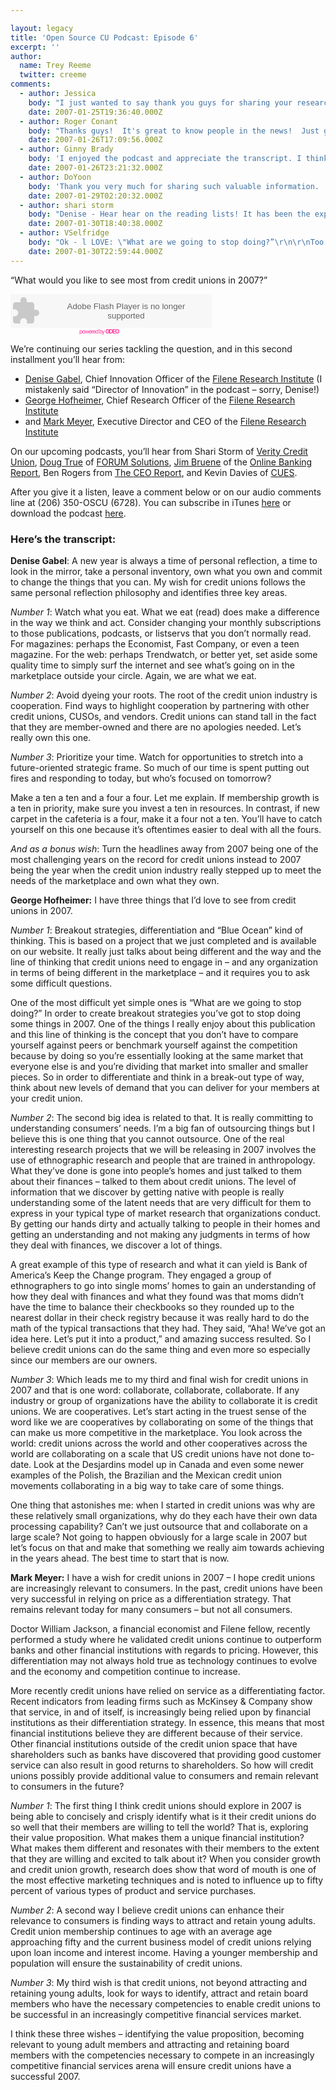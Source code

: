 ```yaml
---

layout: legacy
title: 'Open Source CU Podcast: Episode 6'
excerpt: ''
author:
  name: Trey Reeme
  twitter: creeme
comments:
  - author: Jessica
    body: "I just wanted to say thank you guys for sharing your research. Very good information in here. \r\n\r\nAlso, to the staff at Open Source, thank you for adding the transcripts to the podcasts. It makes it easier for me to get the information without disturbing my co-workers. :)"
    date: 2007-01-25T19:36:40.000Z
  - author: Roger Conant
    body: "Thanks guys!  It's great to know people in the news!  Just got the email promoting your upcoming session on \"social media\" at the CUES gig in Tucson.  Congrats"
    date: 2007-01-26T17:09:56.000Z
  - author: Ginny Brady
    body: 'I enjoyed the podcast and appreciate the transcript. I think that Mark Meyer is right on target with his comments. UFirst FCU has made identifying our value proposition and retaining and attracting competent board members priorities for the coming year. '
    date: 2007-01-26T23:21:32.000Z
  - author: DoYoon
    body: 'Thank you very much for sharing such valuable information.  '
    date: 2007-01-29T02:20:32.000Z
  - author: shari storm
    body: "Denise - Hear hear on the reading lists! It has been the expectation for our executive team to read the Wall Street Journal and the industry rags every morning. Last year, I staged my own personal mutiny and said \"enough!\" \r\n\r\nI learned about blogs in 2004 through my parenting magazine.  I've developed my basic philosophy on credit cards through what I have read in the Economist and Fast Company just provided me with our latest marketing campaign.\r\n\r\nThere are a lot of great ideas outside of our industry. I can't agree with you more that we need to suppliment our diet with non-credit union creativity.   "
    date: 2007-01-30T18:40:38.000Z
  - author: VSelfridge
    body: "Ok - l LOVE: \"What are we going to stop doing?”\r\n\r\nToo many times I think we just look for the new and assume we'll find a way to get that done... But are we taking a good hard look at what we're doing today, and how it is working for us, while we add things?\r\n\r\nGood reminder... Thanks! \r\n"
    date: 2007-01-30T22:59:44.000Z
---
```


<p>&#8220;What would you like to see most from credit unions in 2007?&#8221;</p>
<embed src="http://odeo.com/flash/audio_player_gray.swf" quality="high" width="322" height="54" name="odeo_player_gray" align="middle" allowScriptAccess="always" wmode="transparent"  type="application/x-shockwave-flash" flashvars="type=audio&#38;id=6908123" pluginspage="http://www.macromedia.com/go/getflashplayer" /></embed><br /><a style="font-size: 9px; padding-left: 110px; color: #f39; letter-spacing: -1px; text-decoration: none" href="http://odeo.com/audio/6908123/view">powered by <strong><span class="caps">ODEO</span></strong></a>
<p>We&#8217;re continuing our series tackling the question, and in this second installment you&#8217;ll hear from:</p>
<ul><li><a href="http://filene.org/home/about/staff/gabel">Denise Gabel</a>, Chief Innovation Officer of the <a href="http://www.filene.org">Filene Research Institute</a> (I mistakenly said &#8220;Director of Innovation&#8221; in the podcast &#8211; sorry, Denise!)</li><li><a href="http://filene.org/home/about/staff/hofheimer">George Hofheimer</a>, Chief Research Officer of the <a href="http://www.filene.org">Filene Research Institute</a></li><li>and <a href="http://filene.org/home/about/staff/meyer">Mark Meyer</a>, Executive Director and <span class="caps">CEO</span> of the <a href="http://www.filene.org">Filene Research Institute</a></li></ul>
<p>On our upcoming podcasts, you&#8217;ll hear from Shari Storm of <a href="http://www.veritycu.org">Verity Credit Union</a>, <a href="http://www.dougtrue.net">Doug True</a> of <a href="http://www.forumsolutions.com"><span class="caps">FORUM</span> Solutions</a>, <a href="http://obr.typepad.com">Jim Bruene</a> of the <a href="http://www.onlinebankingreport.com">Online Banking Report</a>, Ben Rogers from <a href="http://cuceo.com">The <span class="caps">CEO</span> Report</a>,  and Kevin Davies of <a href="http://www.cues.org"><span class="caps">CUES</span></a>.</p>
<p>After you give it a listen, leave a comment below or on our audio comments line at (206) 350-OSCU (6728).  You can subscribe in iTunes <a href="http://phobos.apple.com/WebObjects/MZStore.woa/wa/viewPodcast?id=192789928">here</a> or download the podcast <a href="http://media.libsyn.com/media/opensourcecu/OpenSourceCU_Podcast6.mp3">here</a>.</p>
<h3>Here&#8217;s the transcript:</h3>
<p><strong>Denise Gabel</strong>:  A new year is always a time of personal reflection, a time to look in the mirror, take a personal inventory, own what you own and commit to change the things that you can.  My wish for credit unions follows the same personal reflection philosophy and identifies three key areas.</p>
<p><em>Number 1</em>:  Watch what you eat.  What we eat (read) does make a difference in the way we think and act. Consider changing your monthly subscriptions to those publications, podcasts, or listservs that you don&#8217;t normally read.  For magazines: perhaps the Economist, Fast Company, or even a teen magazine.  For the web: perhaps Trendwatch, or better yet, set aside some quality time to simply surf the internet and see what&#8217;s going on in the marketplace outside your circle.  Again, we are what we eat.</p>
<p><em>Number 2</em>:  Avoid dyeing your roots.  The root of the credit union industry is cooperation.  Find ways to highlight cooperation by partnering with other credit unions, CUSOs, and vendors.  Credit unions can stand tall in the fact that they are member-owned and there are no apologies needed.  Let&#8217;s really own this one.</p>
<p><em>Number 3</em>:  Prioritize your time.  Watch for opportunities to stretch into a future-oriented strategic frame.  So much of our time is spent putting out fires and responding to today, but who&#8217;s focused on tomorrow?</p>
<p>Make a ten a ten and a four a four.  Let me explain.  If membership growth is a ten in priority, make sure you invest a ten in resources.  In contrast, if new carpet in the cafeteria is a four, make it a four not a ten. You&#8217;ll have to catch yourself on this one because it&#8217;s oftentimes easier to deal with all the fours.</p>
<p><em>And as a bonus wish</em>: Turn the headlines away from 2007 being one of the most challenging years on the record for credit unions instead to 2007 being the year when the credit union industry really stepped up to meet the needs of the marketplace and own what they own.</p>
<p><strong>George Hofheimer:</strong> I have three things that I&#8217;d love to see from credit unions in 2007.</p>
<p><em>Number 1</em>: Breakout strategies, differentiation and &#8220;Blue Ocean&#8221; kind of thinking.  This is based on a project that we just completed and is available on our website.  It really just talks about being different and the way and the line of thinking that credit unions need to engage in &#8211; and any organization in terms of being different in the marketplace &#8211; and it requires you to ask some difficult questions.</p>
<p>One of the most difficult yet simple ones is &#8220;What are we going to stop doing?&#8221;  In order to create breakout strategies you&#8217;ve got to stop doing some things in 2007.  One of the things I really enjoy about this publication and this line of thinking is the concept that you don&#8217;t have to compare yourself against peers or benchmark yourself against the competition because by doing so you&#8217;re essentially looking at the same market that everyone else is and you&#8217;re dividing that market into smaller and smaller pieces.  So in order to differentiate and think in a break-out type of way, think about new levels of demand that you can deliver for your members at your credit union.</p>
<p><em>Number 2</em>: The second big idea is related to that. It is really committing to understanding consumers&#8217; needs.  I&#8217;m a big fan of outsourcing things but I believe this is one thing that you cannot outsource.  One of the real interesting research projects that we will be releasing in 2007 involves the use of ethnographic research and people that are trained in anthropology.  What they&#8217;ve done is gone into people&#8217;s homes and just talked to them about their finances &#8211; talked to them about credit unions.  The level of information that we discover by getting native with people is really understanding some of the latent needs that are very difficult for them to express in your typical type of market research that organizations conduct.  By getting our hands dirty and actually talking to people in their homes and getting an understanding and not making any judgments in terms of how they deal with finances, we discover a lot of things.</p>
<p>A great example of this type of research and what it can yield is Bank of America&#8217;s Keep the Change program.  They engaged a group of ethnographers to go into single moms&#8217; homes to gain an understanding of how they deal with finances and what they found was that moms didn&#8217;t have the time to balance their checkbooks so they rounded up to the nearest dollar in their check registry because it was really hard to do the math of the typical transactions that they had.  They said, &#8220;Aha! We&#8217;ve got an idea here.  Let&#8217;s put it into a product,&#8221; and amazing success resulted.  So I believe credit unions can do the same thing and even more so especially since our members are our owners.</p>
<p><em>Number 3</em>: Which leads me to my third and final wish for credit unions in 2007 and that is one word: collaborate, collaborate, collaborate.  If any industry or group of organizations have the ability to collaborate it is credit unions.  We are cooperatives.  Let&#8217;s start acting in the truest sense of the word like we are cooperatives by collaborating on some of the things that can make us more competitive in the marketplace. You look across the world: credit unions across the world and other cooperatives across the world are collaborating on a scale that US credit unions have not done to-date.  Look at the Desjardins model up in Canada and even some newer examples of the Polish, the Brazilian and the Mexican credit union movements collaborating in a big way to take care of some things.</p>
<p>One thing that astonishes me:  when I started in credit unions was why are these relatively small organizations, why do they each have their own data processing capability?  Can&#8217;t we just outsource that and collaborate on a large scale?  Not going to happen obviously for a large scale in 2007 but let&#8217;s focus on that and make that something we really aim towards achieving in the years ahead.  The best time to start that is now.</p>
<p><strong>Mark Meyer:</strong> I have a wish for credit unions in 2007 &#8211; I hope credit unions are increasingly relevant to consumers.  In the past, credit unions have been very successful in relying on price as a differentiation strategy.  That remains relevant today for many consumers &#8211; but not all consumers.</p>
<p>Doctor William Jackson, a financial economist and Filene fellow, recently performed a study where he validated credit unions continue to outperform banks and other financial institutions with regards to pricing.  However, this differentiation may not always hold true as technology continues to evolve and the economy and competition continue to increase.</p>
<p>More recently credit unions have relied on service as a differentiating factor.  Recent indicators from leading firms such as McKinsey &#38; Company show that service, in and of itself, is increasingly being relied upon by financial institutions as their differentiation strategy.  In essence, this means that most financial institutions believe they are different because of their service.  Other financial institutions outside of the credit union space that have shareholders such as banks have discovered that providing good customer service can also result in good returns to shareholders.  So how will credit unions possibly provide additional value to consumers and remain relevant to consumers in the future?</p>
<p><em>Number 1</em>: The first thing I think credit unions should explore in 2007 is being able to concisely and crisply identify what is it their credit unions do so well that their members are willing to tell the world?  That is, exploring their value proposition.  What makes them a unique financial institution?  What makes them different and resonates with their members to the extent that they are willing and excited to talk about it? When you consider growth and credit union growth, research does show that word of mouth is one of the most effective marketing techniques and is noted to influence up to fifty percent of various types of product and service purchases.</p>
<p><em>Number 2</em>: A second way I believe credit unions can enhance their relevance to consumers is finding ways to attract and retain young adults.  Credit union membership continues to age with an average age approaching fifty and the current business model of credit unions relying upon loan income and interest income.  Having a younger membership and population will ensure the sustainability of credit unions.</p>
<p><em>Number 3</em>: My third wish is that credit unions, not beyond attracting and retaining young adults, look for ways to identify, attract and retain board members who have the necessary competencies to enable credit unions to be successful in an increasingly competitive financial services market.</p>
<p>I think these three wishes &#8211; identifying the value proposition, becoming relevant to young adult members and attracting and retaining board members with the competencies necessary to compete in an increasingly competitive financial services arena will ensure credit unions have a successful 2007.</p>